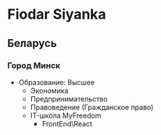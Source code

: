 # Fiodar Siyanka

## Беларусь

### Город Минск

- Образование: Высшее
  - Экономика
  - Предпринимательство
  - Правоведение (Гражданское право)
  - IT-школа MyFreedom
    - FrontEnd\React

